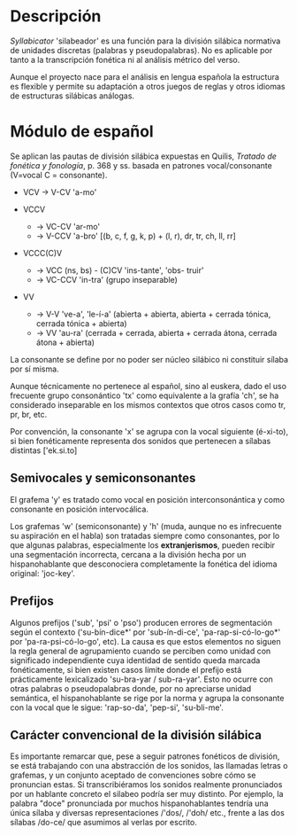 # Descripción

*Syllabicator* 'silabeador' es una función para la división silábica normativa de unidades discretas (palabras y pseudopalabras). No es aplicable por tanto a la transcripción fonética ni al análisis métrico del verso.

Aunque el proyecto nace para el análisis en lengua española la estructura es flexible y permite su adaptación a otros juegos de reglas y otros idiomas de estructuras silábicas análogas.

# Módulo de español

Se aplican las pautas de división silábica expuestas en Quilis, *Tratado de fonética y fonología*, p. 368 y ss. basada en patrones vocal/consonante (V=vocal C = consonante).

- VCV → V-CV 'a-mo'
- VCCV    
    - → VC-CV 'ar-mo'
    - → V-CCV 'a-bro' [(b, c, f, g, k, p) + (l, r), dr, tr, ch, ll, rr]
- VCCC(C)V   
    - → VCC (ns, bs) - (C)CV 'ins-tante', 'obs- truir'
    - → VC-CCV 'in-tra' (grupo inseparable)

- VV
    - → V-V 've-a', 'le-í-a' (abierta + abierta, abierta + cerrada tónica, cerrada tónica + abierta)
    - → VV 'au-ra' (cerrada + cerrada, abierta + cerrada átona, cerrada átona + abierta)


La consonante se define por no poder ser núcleo silábico ni constituir sílaba por sí misma.

Aunque técnicamente no pertenece al español, sino al euskera, dado el uso frecuente grupo consonántico 'tx' como equivalente a la grafía 'ch', se ha considerado inseparable en los mismos contextos que otros casos como tr, pr, br, etc.

Por convención, la consonante 'x' se agrupa con la vocal siguiente (é-xi-to), si bien fonéticamente representa dos sonidos que pertenecen a sílabas distintas ['ek.si.to]

## Semivocales y semiconsonantes

El grafema 'y' es tratado como vocal en posición interconsonántica y como consonante en posición intervocálica.

Los grafemas 'w' (semiconsonante) y 'h' (muda, aunque no es infrecuente su aspiración en el habla) son tratadas siempre como consonantes, por lo que algunas palabras, especialmente los **extranjerismos**, pueden recibir una segmentación incorrecta, cercana a la división hecha por un hispanohablante que desconociera completamente la fonética del idioma original: 'joc-key'.


## Prefijos

Algunos prefijos ('sub', 'psi' o 'pso') producen errores de segmentación según el contexto ('su-bín-dice*' por 'sub-ín-di-ce', 'pa-rap-si-có-lo-go*' por 'pa-ra-psi-có-lo-go', etc). La causa es que estos elementos no siguen la regla general de agrupamiento cuando se perciben como unidad con significado independiente cuya identidad de sentido queda marcada fonéticamente, si bien existen casos límite donde el prefijo está prácticamente lexicalizado 'su-bra-yar / sub-ra-yar'. Esto no ocurre con otras palabras o pseudopalabras donde, por no apreciarse unidad semántica, el hispanohablante se rige por la norma y agrupa la consonante con la vocal que le sigue: 'rap-so-da', 'pep-si', 'su-bli-me'.

## Carácter convencional de la división silábica

Es importante remarcar que, pese a seguir patrones fonéticos de división, se está trabajando con una abstracción de los sonidos, las llamadas letras o grafemas, y un conjunto aceptado de convenciones sobre cómo se pronuncian estas. Si transcribiéramos los sonidos realmente pronunciados por un hablante concreto el silabeo podría ser muy distinto. Por ejemplo, la palabra "doce" pronunciada por muchos hispanohablantes tendría una única sílaba y diversas representaciones /'dos/, /'doh/ etc., frente a las dos sílabas /do-ce/ que asumimos al verlas por escrito.
